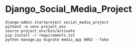 # Django_Social_Media_Project

```
django-admin startproject social_media_project
python3 -m venv project_env
source project_env/bin/activate
pip install -r requirements.txt
python manage.py migrate media_app 0002 --fake
```
